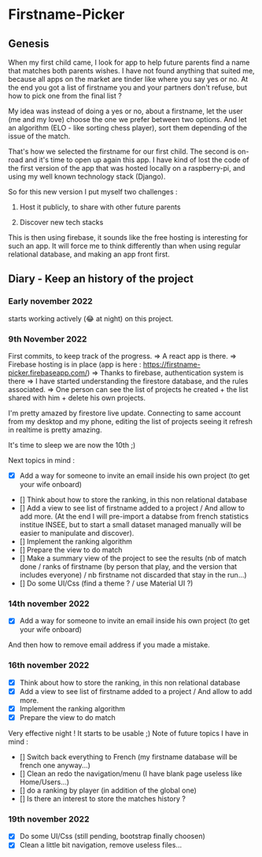 # Firstname-Picker

## Genesis

When my first child came, I look for app to help future parents find a name that matches both parents wishes.
I have not found anything that suited me, because all apps on the market are tinder like where you say yes or no.
At the end you got a list of firstname you and your partners don't refuse, but how to pick one from the final list ?

My idea was instead of doing a yes or no, about a firstname, let the user (me and my love) choose the one we prefer between two options. And let an algorithm (ELO - like sorting chess player), sort them depending of the issue of the match.

That's how we selected the firstname for our first child. The second is on-road and it's time to open up again this app.
I have kind of lost the code of the first version of the app that was hosted locally on a raspberry-pi, and using my well known technology stack (Django). 

So for this new version I put myself two challenges : 

1. Host it publicly, to share with other future parents

2. Discover new tech stacks

This is then using firebase, it sounds like the free hosting is interesting for such an app.
It will force me to think differently than when using regular relational database, and making an app front first.

## Diary - Keep an history of the project

### Early november 2022
starts working actively (:joy: at night) on this project.

### 9th November 2022

First commits, to keep track of the progress.
=> A react app is there.
=> Firebase hosting is in place (app is here : https://firstname-picker.firebaseapp.com/)
=> Thanks to firebase, authentication system is there
=> I have started understanding the firestore database, and the rules associated.
=> One person can see the list of projects he created + the list shared with him + delete his own projects.

I'm pretty amazed by firestore live update. Connecting to same account from my desktop and my phone, editing the list of projects seeing it refresh in realtime is pretty amazing.

It's time to sleep we are now the 10th ;)

Next topics in mind : 

- [x] Add a way for someone to invite an email inside his own project (to get your wife onboard)
- [] Think about how to store the ranking, in this non relational database
- [] Add a view to see list of firstname added to a project / And allow to add more. (At the end I will pre-import a databse from french statistics institue INSEE, but to start a small dataset managed manually will be easier to manipulate and discover).
- [] Implement the ranking algorithm
- [] Prepare the view to do match
- [] Make a summary view of the project to see the results (nb of match done / ranks of firstname (by person that play, and the version that includes everyone) / nb firstname not discarded that stay in the run...)
- [] Do some UI/Css (find a theme ? / use Material UI ?)


### 14th november 2022

- [x] Add a way for someone to invite an email inside his own project (to get your wife onboard)

And then how to remove email address if you made a mistake.


### 16th november 2022

- [x] Think about how to store the ranking, in this non relational database
- [x] Add a view to see list of firstname added to a project / And allow to add more.
- [x] Implement the ranking algorithm
- [x] Prepare the view to do match

Very effective night ! It starts to be usable ;) 
Note of future topics I have in mind : 

- [] Switch back everything to French (my firstname database will be french one anyway...)
- [] Clean an redo the navigation/menu (I have blank page useless like Home/Users...)
- [] do a ranking by player (in addition of the global one)
- [] Is there an interest to store the matches history ? 


### 19th november 2022

- [x] Do some UI/Css (still pending, bootstrap finally choosen)
- [x] Clean a little bit navigation, remove useless files...
